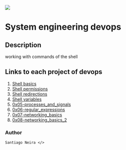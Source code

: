 <img src="https://user-images.githubusercontent.com/69850751/159728963-0de364d1-5756-4a58-a76b-4a3be25d95f7.png"/>

# System engineering devops

## Description
working with commands of the shell

## Links to each project of devops

1. [Shell basics](./0x00-shell_basics)
2. [Shell permissions](./0x01-shell_permissions)
3. [Shell redirections](./0x02-shel_redirections)
4. [Shell variables ](./0x03-shell_variables_expansions)
5. [0x05-processes_and_signals](./0x05-processes_and_signals)
6. [0x06-regular_expressions ](./0x06-regular_expressions)
7. [0x07-networking_basics ](./0x07-networking_basics)
8. [0x08-networking_basics_2 ](./0x08-networking_basics_2)

### Author
``Santiago Neira </>``
